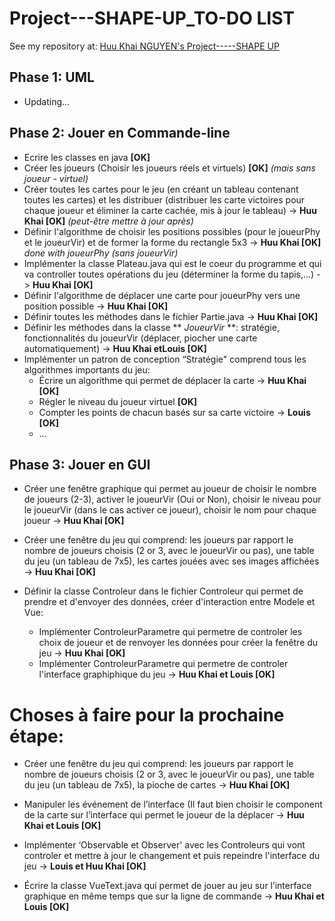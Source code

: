 # Project---SHAPE-UP_TO-DO LIST

See my repository at: [Huu Khai NGUYEN's Project-----SHAPE UP](https://github.com/codingTheWorld777/Project-----SHAPE-UP)

## Phase 1: UML  
- Updating...

## Phase 2: Jouer en Commande-line
- Ecrire les classes en java	 **[OK]**
- Créer les joueurs (Choisir les joueurs réels et virtuels) **[OK]** *(mais sans joueur - virtuel)*
- Créer toutes les cartes pour le jeu (en créant un tableau contenant toutes les cartes) et les distribuer (distribuer les carte victoires pour chaque joueur et éliminer la carte cachée, mis à jour le tableau) -> **Huu Khai [OK]** *(peut-être mettre à jour après)*
- Définir l'algorithme de choisir les positions possibles (pour le joueurPhy et le joueurVir) et de former la forme du rectangle 5x3 -> **Huu Khai [OK]**  *done with joueurPhy (sans joueurVir)*
- Implémenter la classe Plateau.java qui est le coeur du programme et qui va controller toutes opérations du jeu (déterminer la forme du tapis,...) -> **Huu Khai [OK]**
- Définir l'algorithme de déplacer une carte pour joueurPhy vers une position possible -> **Huu Khai [OK]**
- Définir toutes les méthodes dans le fichier Partie.java -> **Huu Khai [OK]**
- Définir les méthodes dans la classe ** *JoueurVir* **: stratégie, fonctionnalités du joueurVir (déplacer, piocher une carte automatiquement) -> **Huu Khai etLouis [OK]**
- Implémenter un patron de conception “Stratégie" comprend tous les algorithmes importants du jeu: 
    + Écrire un algorithme qui permet de déplacer la carte -> **Huu Khai [OK]**
    + Régler le niveau du joueur virtuel **[OK]**
    + Compter les points de chacun basés sur sa carte victoire -> **Louis [OK]**
    + …


## Phase 3: Jouer en GUI
- Créer une fenêtre graphique qui permet au joueur de choisir le nombre de joueurs (2-3), activer le joueurVir (Oui or Non), choisir le niveau pour le joueurVir (dans le cas activer ce joueur), choisir le nom pour chaque joueur -> **Huu Khai [OK]**

- Créer une fenêtre du jeu qui comprend: les joueurs par rapport le nombre de joueurs choisis (2 or 3, avec le joueurVir ou pas), une table du jeu (un tableau de 7x5), les cartes jouées avec ses images affichées -> **Huu Khai [OK]**

- Définir la classe Controleur dans le fichier Controleur qui permet de prendre et d'envoyer des données, créer d'interaction entre Modele et Vue:
	+ Implémenter ControleurParametre qui permetre de controler les choix de joueur et de renvoyer les données pour créer la fenêtre 	du jeu -> **Huu Khai [OK]**
	+ Implémenter ControleurParametre qui permetre de controler l'interface graphiphique du jeu -> **Huu Khai et Louis [OK]**
	
# Choses à faire pour la prochaine étape:
- Créer une fenêtre du jeu qui comprend: les joueurs par rapport le nombre de joueurs choisis (2 or 3, avec le joueurVir ou pas), une table du jeu (un tableau de 7x5), la pioche de cartes -> **Huu Khai [OK]**

- Manipuler les événement de l’interface (Il faut bien choisir le component de la carte sur l’interface qui permet le joueur de la déplacer -> **Huu Khai et Louis [OK]**

- Implémenter ‘Observable et Observer' avec les Controleurs qui vont controler et mettre à jour le changement et puis repeindre l'interface du jeu -> **Louis et Huu Khai [OK]**

- Écrire la classe VueText.java qui permet de jouer au jeu sur l’interface graphique en même temps que sur la ligne de commande -> **Huu Khai et Louis [OK]**




